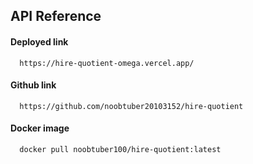 
## API Reference

#### Deployed link

```http
  https://hire-quotient-omega.vercel.app/
```
#### Github link

```http
  https://github.com/noobtuber20103152/hire-quotient
```
#### Docker image

```http
  docker pull noobtuber100/hire-quotient:latest
```